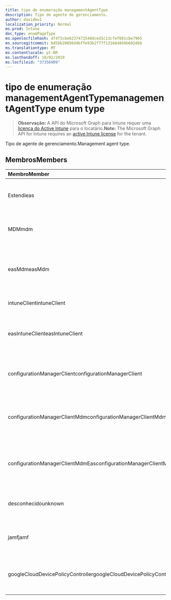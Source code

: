 ```yaml
---
title: tipo de enumeração managementAgentType
description: Tipo de agente de gerenciamento.
author: davidmu1
localization_priority: Normal
ms.prod: Intune
doc_type: enumPageType
ms.openlocfilehash: df4f3cbe6237471548dced1c13cfef601cbe7965
ms.sourcegitcommit: bd5bb20856d4bffe93b2f77f131664849b602dbb
ms.translationtype: MT
ms.contentlocale: pt-BR
ms.lasthandoff: 10/02/2019
ms.locfileid: "37356909"
---
```

# <a name="managementagenttype-enum-type"></a><span data-ttu-id="ddf5e-103">tipo de enumeração managementAgentType</span><span class="sxs-lookup"><span data-stu-id="ddf5e-103">managementAgentType enum type</span></span>

> <span data-ttu-id="ddf5e-104">**Observação:** A API do Microsoft Graph para Intune requer uma [licença do Active Intune](https://go.microsoft.com/fwlink/?linkid=839381) para o locatário.</span><span class="sxs-lookup"><span data-stu-id="ddf5e-104">**Note:** The Microsoft Graph API for Intune requires an [active Intune license](https://go.microsoft.com/fwlink/?linkid=839381) for the tenant.</span></span>

<span data-ttu-id="ddf5e-105">Tipo de agente de gerenciamento.</span><span class="sxs-lookup"><span data-stu-id="ddf5e-105">Management agent type.</span></span>

## <a name="members"></a><span data-ttu-id="ddf5e-106">Membros</span><span class="sxs-lookup"><span data-stu-id="ddf5e-106">Members</span></span>
|<span data-ttu-id="ddf5e-107">Membro</span><span class="sxs-lookup"><span data-stu-id="ddf5e-107">Member</span></span>|<span data-ttu-id="ddf5e-108">Valor</span><span class="sxs-lookup"><span data-stu-id="ddf5e-108">Value</span></span>|<span data-ttu-id="ddf5e-109">Descrição</span><span class="sxs-lookup"><span data-stu-id="ddf5e-109">Description</span></span>|
|:---|:---|:---|
|<span data-ttu-id="ddf5e-110">Estendi</span><span class="sxs-lookup"><span data-stu-id="ddf5e-110">eas</span></span>|<span data-ttu-id="ddf5e-111">1</span><span class="sxs-lookup"><span data-stu-id="ddf5e-111">1</span></span>|<span data-ttu-id="ddf5e-112">O dispositivo é gerenciado pelo Exchange Server.</span><span class="sxs-lookup"><span data-stu-id="ddf5e-112">The device is managed by Exchange server.</span></span>|
|<span data-ttu-id="ddf5e-113">MDM</span><span class="sxs-lookup"><span data-stu-id="ddf5e-113">mdm</span></span>|<span data-ttu-id="ddf5e-114">duas</span><span class="sxs-lookup"><span data-stu-id="ddf5e-114">2</span></span>|<span data-ttu-id="ddf5e-115">O dispositivo é gerenciado pelo MDM do Intune.</span><span class="sxs-lookup"><span data-stu-id="ddf5e-115">The device is managed by Intune MDM.</span></span>|
|<span data-ttu-id="ddf5e-116">easMdm</span><span class="sxs-lookup"><span data-stu-id="ddf5e-116">easMdm</span></span>|<span data-ttu-id="ddf5e-117">3D</span><span class="sxs-lookup"><span data-stu-id="ddf5e-117">3</span></span>|<span data-ttu-id="ddf5e-118">O dispositivo é gerenciado pelo Exchange Server e o MDM do Intune.</span><span class="sxs-lookup"><span data-stu-id="ddf5e-118">The device is managed by both Exchange server and Intune MDM.</span></span>|
|<span data-ttu-id="ddf5e-119">intuneClient</span><span class="sxs-lookup"><span data-stu-id="ddf5e-119">intuneClient</span></span>|<span data-ttu-id="ddf5e-120">quatro</span><span class="sxs-lookup"><span data-stu-id="ddf5e-120">4</span></span>|<span data-ttu-id="ddf5e-121">Cliente do Intune gerenciado.</span><span class="sxs-lookup"><span data-stu-id="ddf5e-121">Intune client managed.</span></span>|
|<span data-ttu-id="ddf5e-122">easIntuneClient</span><span class="sxs-lookup"><span data-stu-id="ddf5e-122">easIntuneClient</span></span>|<span data-ttu-id="ddf5e-123">0,5</span><span class="sxs-lookup"><span data-stu-id="ddf5e-123">5</span></span>|<span data-ttu-id="ddf5e-124">O dispositivo é ESTENDIdo e o cliente do Intune é gerenciado duas.</span><span class="sxs-lookup"><span data-stu-id="ddf5e-124">The device is EAS and Intune client dual managed.</span></span>|
|<span data-ttu-id="ddf5e-125">configurationManagerClient</span><span class="sxs-lookup"><span data-stu-id="ddf5e-125">configurationManagerClient</span></span>|<span data-ttu-id="ddf5e-126">8 </span><span class="sxs-lookup"><span data-stu-id="ddf5e-126">8</span></span>|<span data-ttu-id="ddf5e-127">O dispositivo é gerenciado pelo Configuration Manager.</span><span class="sxs-lookup"><span data-stu-id="ddf5e-127">The device is managed by Configuration Manager.</span></span>|
|<span data-ttu-id="ddf5e-128">configurationManagerClientMdm</span><span class="sxs-lookup"><span data-stu-id="ddf5e-128">configurationManagerClientMdm</span></span>|<span data-ttu-id="ddf5e-129">10 </span><span class="sxs-lookup"><span data-stu-id="ddf5e-129">10</span></span>|<span data-ttu-id="ddf5e-130">O dispositivo é gerenciado pelo Configuration Manager e pelo MDM.</span><span class="sxs-lookup"><span data-stu-id="ddf5e-130">The device is managed by Configuration Manager and MDM.</span></span>|
|<span data-ttu-id="ddf5e-131">configurationManagerClientMdmEas</span><span class="sxs-lookup"><span data-stu-id="ddf5e-131">configurationManagerClientMdmEas</span></span>|<span data-ttu-id="ddf5e-132">11</span><span class="sxs-lookup"><span data-stu-id="ddf5e-132">11</span></span>|<span data-ttu-id="ddf5e-133">O dispositivo é gerenciado pelo Configuration Manager, MDM e EAS.</span><span class="sxs-lookup"><span data-stu-id="ddf5e-133">The device is managed by Configuration Manager, MDM and Eas.</span></span>|
|<span data-ttu-id="ddf5e-134">desconhecido</span><span class="sxs-lookup"><span data-stu-id="ddf5e-134">unknown</span></span>|<span data-ttu-id="ddf5e-135">dezesseis</span><span class="sxs-lookup"><span data-stu-id="ddf5e-135">16</span></span>|<span data-ttu-id="ddf5e-136">Tipo de agente de gerenciamento desconhecido.</span><span class="sxs-lookup"><span data-stu-id="ddf5e-136">Unknown management agent type.</span></span>|
|<span data-ttu-id="ddf5e-137">jamf</span><span class="sxs-lookup"><span data-stu-id="ddf5e-137">jamf</span></span>|<span data-ttu-id="ddf5e-138">32</span><span class="sxs-lookup"><span data-stu-id="ddf5e-138">32</span></span>|<span data-ttu-id="ddf5e-139">Os atributos do dispositivo são buscados do JAMF.</span><span class="sxs-lookup"><span data-stu-id="ddf5e-139">The device attributes are fetched from Jamf.</span></span>|
|<span data-ttu-id="ddf5e-140">googleCloudDevicePolicyController</span><span class="sxs-lookup"><span data-stu-id="ddf5e-140">googleCloudDevicePolicyController</span></span>|<span data-ttu-id="ddf5e-141">64</span><span class="sxs-lookup"><span data-stu-id="ddf5e-141">64</span></span>|<span data-ttu-id="ddf5e-142">O dispositivo é gerenciado pelo CloudDPC do Google.</span><span class="sxs-lookup"><span data-stu-id="ddf5e-142">The device is managed by Google's CloudDPC.</span></span>|




